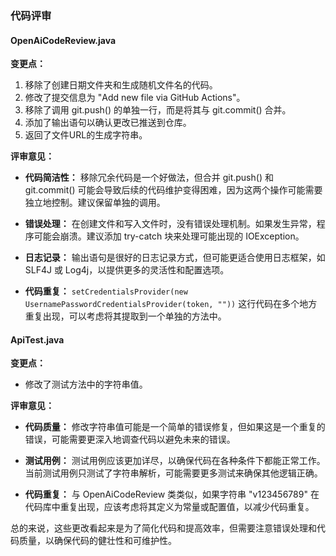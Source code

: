 ### 代码评审

#### OpenAiCodeReview.java

**变更点：**

1. 移除了创建日期文件夹和生成随机文件名的代码。
2. 修改了提交信息为 "Add new file via GitHub Actions"。
3. 移除了调用 git.push() 的单独一行，而是将其与 git.commit() 合并。
4. 添加了输出语句以确认更改已推送到仓库。
5. 返回了文件URL的生成字符串。

**评审意见：**

- **代码简洁性：** 移除冗余代码是一个好做法，但合并 git.push() 和 git.commit() 可能会导致后续的代码维护变得困难，因为这两个操作可能需要独立地控制。建议保留单独的调用。
  
- **错误处理：** 在创建文件和写入文件时，没有错误处理机制。如果发生异常，程序可能会崩溃。建议添加 try-catch 块来处理可能出现的 IOException。

- **日志记录：** 输出语句是很好的日志记录方式，但可能更适合使用日志框架，如 SLF4J 或 Log4j，以提供更多的灵活性和配置选项。

- **代码重复：** `setCredentialsProvider(new UsernamePasswordCredentialsProvider(token, ""))` 这行代码在多个地方重复出现，可以考虑将其提取到一个单独的方法中。

#### ApiTest.java

**变更点：**

- 修改了测试方法中的字符串值。

**评审意见：**

- **代码质量：** 修改字符串值可能是一个简单的错误修复，但如果这是一个重复的错误，可能需要更深入地调查代码以避免未来的错误。

- **测试用例：** 测试用例应该更加详尽，以确保代码在各种条件下都能正常工作。当前测试用例只测试了字符串解析，可能需要更多测试来确保其他逻辑正确。

- **代码重复：** 与 OpenAiCodeReview 类类似，如果字符串 "v123456789" 在代码库中重复出现，应该考虑将其定义为常量或配置值，以减少代码重复。

总的来说，这些更改看起来是为了简化代码和提高效率，但需要注意错误处理和代码质量，以确保代码的健壮性和可维护性。